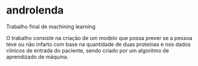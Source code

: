 # androlenda
Trabalho final de machining learning

O trabalho consiste na criação de um modelo que possa prever se a pessoa teve ou não infarto com base na quantidade de duas proteinas e nos dados clinicos de 
entrada do paciente, sendo criado por um algoritmo de aprendizado de máquina.
